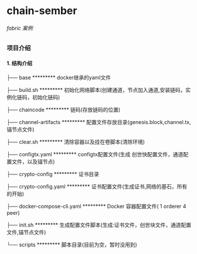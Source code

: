 # chain-sember
###### fabric 案例


### 项目介绍

#### 1.  结构介绍

├── base ********* docker继承的yaml文件

├── build.sh ********* 初始化网络脚本(创建通道，节点加入通道,安装链码，实例化链码，初始化链码)

├── chaincode ********* 链码(存放链码的位置)

├── channel-artifacts ********* 配置文件存放目录(genesis.block,channel.tx,锚节点文件)

├── clear.sh ********* 清除容器以及挂在卷脚本(清除环境)

├── configtx.yaml ********* configtx配置文件(生成 创世快配置文件，通道配置文件，以及锚节点)

├── crypto-config ********* 证书目录

├── crypto-config.yaml ********* 证书配置文件(生成证书,网络的基石，所有的开始)

├── docker-compose-cli.yaml ********* Docker 容器配置文件( 1 orderer 4 peer)

├── init.sh ********* 生成配置文件脚本(生成:证书文件，创世块文件，通道配置文件,锚节点文件)

└── scripts ********* 脚本目录(目前为空，暂时没用到)

